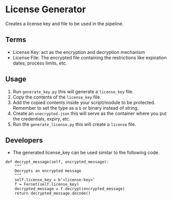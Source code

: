 # License Generator
Creates a license key and file to be used in the pipeline.

## Terms
 - License Key: act as the encryption and decryption mechanism
 - License File: The encrypted file containing the restrictions like expiration dates, process limits, etc.

## Usage
1. Run `generate_key.py` this will generate a `license_key` file.
2. Copy the contents of the `license_key` file.
3. Add the copied contents inside your script/module to be protected. Remember to set the type as a `b` or binary instead of string.
4. Create an `unecrypted.json` this will serve as the container where you put the credentials, expiry, etc.
5. Run the `generate_license.py` this will create a `license` file. 

## Developers
- The generated license_key can be used similar to the following code.
```
def decrypt_message(self, encrypted_message):
    """
    Decrypts an encrypted message
    """
    self.license_key = b'<license-key>'
    f = Fernet(self.license_key)
    decrypted_message = f.decrypt(encrypted_message)
    return decrypted_message.decode()
```